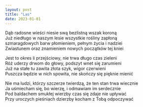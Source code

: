```yaml
---
layout: post
title: "Las"
date: 2023-01-01
---
```


Dąb radosne wieści niesie swą bezlistną wszak koroną  
Już niedługo w naszym lesie wszystkie rośliny zapłoną  
szmaragdowych barw płomieniem, pełnym życia i nadziei  
Zwiastunem oraz znamieniem nowych początków tej kniei

Jest to okres li przejściowy, nie trwa długo czas zieleni  
Róż uderzy drwom do głowy, podszyt wnet się zarumieni  
Już na stałe tu zawita złota szyk, wigor czerwieni  
Puszcza będzie w nich spowita, nie skończy się pięknie mienić

Nie ma ludzi, którzy szczerze twierdzą, że ten stan trwa wiecznie  
Ja uśmiecham się, bo wierzę, i odmawiam im serdecznie  
Pod baldachem smukłej wierzby czas się zdaje nie upływać  
Przy uroczych pieśniach dzierzby kocham z Tobą odpoczywać
